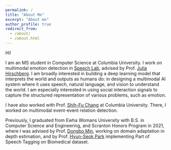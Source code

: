 ```yaml
---
permalink: /
title: "About Me"
excerpt: "About me"
author_profile: true
redirect_from: 
  - /about/
  - /about.html
---
```


Hi!

I am an MS student in Computer Science at Columbia University. I work on multimodal emotion detection in [Speech Lab](http://www.cs.columbia.edu/speech/lab.cgi), advised by Prof. [Julia Hirschberg](http://www.cs.columbia.edu/~julia/). I am broadly interested in building a deep learning model that interprets the world and outputs as humans do: in designing a multimodal AI system where it uses speech, natural language, and vision to understand the world. I am especially interested in using social interaction signals to capture the structured representation of various problems, such as emotion.

I have also worked with Prof. [Shih-Fu Chang](https://www.ee.columbia.edu/~sfchang/) at Columbia University. There, I worked on multimodal event-event relation detection.

Previously, I graduated from Ewha Womans University with B.S. in Computer Science and Engineering, and Scranton Honors Program in 2021, where I was advised by Prof. [Dongbo Min](http://cvl.ewha.ac.kr/), working on domain adaptation in depth estimation, and by Prof. [Hyun-Seok Park](http://www.ewha.ac.kr/ewha/professor/info.do?mode=view&pId=xPCsLydiqzj%2FKdbYExXJKg%3D%3D) implementing Part of Speech Tagging on Biomedical dataset.

 <!--- You can find my CV here: [CV](http://JaywonKoo17.github.io/files/Jaywon_CV_221109_U.pdf)--->
